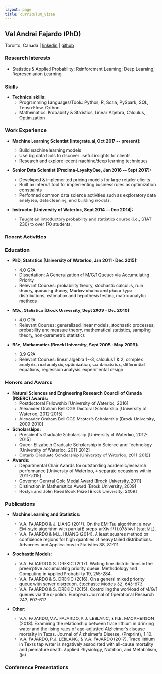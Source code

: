 ```yaml
---
layout: page
title: curriculum_vitae
---
```

## Val Andrei Fajardo (PhD)
Toronto, Canada | [linkedin](https://www.linkedin.com/in/vafajardo) | [github](https://github.com/vafajardo)

### Research Interests
- Statistics & Applied Probability; Reinforcment Learning; Deep Learning; Representation Learning


### Skills
- **Technical skills:**
  - Programming Languages/Tools: Python, R, Scala, PySpark, SQL, TensorFlow, Cython
  - Mathematics: Probability & Statistics, Linear Algebra, Calculus, Optimization

### Work Experience
- **Machine Learning Scientist [integrate.ai, Oct 2017 -- present]:**
  - Build machine learning models
  - Use big data tools to discover useful insights for clients
  - Research and explore recent machine/deep learning techniques

- **Senior Data Scientist [Precima-LoyaltyOne, Jan 2016 -- Sept 2017]:**
  - Developed & implemented pricing models for large retailer clients
  - Built an internal tool for implementing business rules as optimization constraints
  - Performed common data science activities such as exploratory data analyses,
  data cleaning, and building models.

- **Instructor [University of Waterloo, Sept 2014 -- Dec 2014]:**
  - Taught an introductory probability and statistics course (i.e., STAT 230) to
  over 170 students.

### Recent Activities

### Education
- **PhD, Statistics [University of Waterloo, Jan 2011 - Dec 2015]:**
  - 4.0 GPA
  - Dissertation: A Generalization of M/G/1 Queues via Accumulating Priority
  - Relevant Courses: probability theory, stochastic calculus, ruin theory, queueing theory,
  Markov chains and phase-type distributions, estimation and hypothesis testing,
  matrix analytic methods

- **MSc, Statistics [Brock University, Sept 2009 - Dec 2010]:**
  - 4.0 GPA
  - Relevant Courses: generalized linear models, stochastic processes,
  probability and measure theory, mathematical statistics, sampling theory,
  non-parametric statistics

- **BSc, Mathematics [Brock University, Sept 2005 - May 2009]:**
  - 3.9 GPA
  - Relevant Courses: linear algebra 1--3, calculus 1 & 2, complex analysis, real analysis,
  optimization, combinatorics, differential equations, regression analysis, experimental design

### Honors and Awards
- **Natural Sciences and Engineering Research Council of Canada (NSERC) Awards:**
  - Postdoctoral Fellowship [University of Waterloo, 2016]
  - Alexander Graham Bell CGS Doctoral Scholarship [University of Waterloo, 2012-2015]
  - Alexander Graham Bell CGS Master’s Scholarship [Brock University, 2009-2010]
- **Scholarships:**
  - President's Graduate Scholarship [University of Waterloo, 2012-2015]
  - Queen Elizabeth Graduate Scholarship in Science and Technology [University of Waterloo, 2011-2012]
  - Ontario Graduate Scholarship [University of Waterloo, 2011-2012]
- **Awards:**
  - Departmental Chair Awards for outstanding academic/research performance [University of
  Waterloo, 4 separate occasions within 2011-2015]
  - [Governor General Gold Medal Award [Brock University, 2011]](https://brocku.ca/brock-news/2011/06/lifetime-of-loving-math-leads-to-convocation-medal/)
  - Distinction in Mathematics Award [Brock University, 2009]
  - Roslyn and John Reed Book Prize [Brock University, 2009]

### Publications
- **Machine Learning and Statistics:**
  - V.A. FAJARDO & J. LIANG (2017). On the EM-Tau algorithm: a new EM-style algorithm
  with partial E steps. arXiv:1711.07814v1 [stat.ML].  
  - V.A. FAJARDO & M.L. HUANG (2014). A least squares method on confidence regions for high quantiles of heavy tailed distributions. Advances and Applications in Statistics 38, 81-111.

- **Stochastic Models:**
  - V.A. FAJARDO & S. DREKIC (2017). Waiting time distributions in the preemptive accumulating priority queue. Methodology and Computing in Applied Probability 19, 255-284.
  - V.A. FAJARDO & S. DREKIC (2016). On a general mixed priority queue with server discretion. Stochastic Models 32, 643-673.
  - V.A. FAJARDO & S. DREKIC (2015). Controlling the workload of M/G/1 queues via the q-policy. European Journal of Operational Research 243, 607-617.

- **Other:**
  - V.A. FAJARDO, V.A. FAJARDO, P.J. LEBLANC, & R.E. MACPHERSON (2018). Examining the relationship between trace lithium in drinking water and the rising rates of age-adjusted Alzheimer’s disease mortality in Texas. Journal of Alzheimer's Disease, (Preprint), 1-10.
  - V.A. FAJARDO, P.J. LEBLANC, & V.A. FAJARDO (2017). Trace lithium in Texas tap water is negatively associated with all-cause mortality and premature death. Applied Physiology, Nutrition, and Metabolism, (ja).


### Conference Presentations
